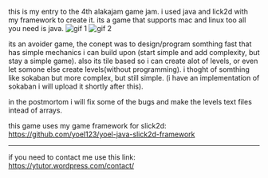 this is my entry to the 4th alakajam game jam.
i used java and lick2d with my framework to create it.
its a game that supports mac and linux too all you need is java.
![gif 1](https://raw.github.com/yoel123/alakajam4-avoider-game-java-slick2d/tree/master/gifs/alakajam41.gif)
![gif 2](https://raw.github.com/yoel123/alakajam4-avoider-game-java-slick2d/tree/master/gifs/alakajam42.gif)

its an avoider game, the conept was to design/program somthing fast
that has simple mechanics i can build upon (start simple and add complexity, but stay a simple game).
also its tile based so i can create alot of levels, or even let somone else create levels(without programming).
 i thoght of somthing like sokaban but more complex, but still simple.
(i have an implementation of sokaban i will upload it shortly after this).

in the postmortom i will fix some of the bugs and make the levels text files intead of arrays.

this game uses my game framework for slick2d:
https://github.com/yoel123/yoel-java-slick2d-framework

----------------------------------------

if you need to contact me use this link:
https://ytutor.wordpress.com/contact/ 

